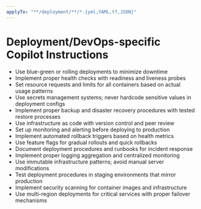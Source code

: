 ```yaml
---
applyTo: "**/deployment/**/*.{yml,YAML,tf,JSON}"
---
```


# Deployment/DevOps-specific Copilot Instructions

- Use blue-green or rolling deployments to minimize downtime
- Implement proper health checks with readiness and liveness probes
- Set resource requests and limits for all containers based on actual usage patterns
- Use secrets management systems; never hardcode sensitive values in deployment configs
- Implement proper backup and disaster recovery procedures with tested restore processes
- Use infrastructure as code with version control and peer review
- Set up monitoring and alerting before deploying to production
- Implement automated rollback triggers based on health metrics
- Use feature flags for gradual rollouts and quick rollbacks
- Document deployment procedures and runbooks for incident response
- Implement proper logging aggregation and centralized monitoring
- Use immutable infrastructure patterns; avoid manual server modifications
- Test deployment procedures in staging environments that mirror production
- Implement security scanning for container images and infrastructure
- Use multi-region deployments for critical services with proper failover mechanisms

